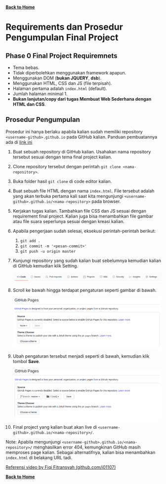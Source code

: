 [**Back to Home**](./../README.md)

# Requirements dan Prosedur Pengumpulan Final Project

## Phase 0 Final Project Requiremnets
- Tema bebas.
- Tidak diperbolehkan menggunakan framework apapun.
- Menggunakan DOM (**bukan JQUERY**, **dsb**).
- Menggunakan HTML, CSS dan JS (file terpisah).
- Halaman pertama adalah `index.html` (default).
- Jumlah halaman minimal 1.
- **Bukan lanjutan/copy dari tugas Membuat Web Sederhana dengan HTML dan CSS**.

## Prosedur Pengumpulan

Prosedur ini hanya berlaku apabila kalian sudah memiliki repository `<username-github>.github.io` pada GitHub kalian. Panduan pembuatannya ada di [link ini](prosedur-pengumpulan-tugas-membuat-web-sederhana-dengan-html-dan-css.md)

1. Buat sebuah repository di GitHub kalian. Usahakan nama repository tersebut sesuai dengan tema final project kalian.
2. Clone repository tersebut dengan perintah `git clone <nama-repository>`.
3. Buka folder hasil `git clone` di code editor kalian.
4. Buat sebuah file HTML dengan nama `index.html`. File tersebut adalah yang akan terbuka pertama kali saat kita mengunjungi `<username-github>.github.io/<nama-repository>` pada browser.
5. Kerjakan tugas kalian. Tambahkan file CSS dan JS sesuai dengan requirement final project. Kalian juga bisa menambahkan file gambar atau file suara seperlunya sesuai dengan kreasi kalian.
6. Apabila pengerjaan sudah selesai, eksekusi perintah-perintah berikut:
   1. `git add .`
   2. `git commit -m '<pesan-commit>'`
   3. `git push -u origin master`
7. Kunjungi repository yang sudah kalian buat sebelumnya kemudian kalian di GitHub kemudian klik Setting.

   ![Repo Setting](./../assets/repo-setting.png)

8. Scroll ke bawah hingga terdapat pengaturan seperti gambar di bawah.

   ![GitHub Page 1](./../assets/github-page-1.png)

9. Ubah pengaturan tersebut menjadi seperti di bawah, kemudian klik tombol **Save**.

   ![GitHub Page 2](./../assets/github-page-2.png)

10. Final project yang kalian buat akan live di `<username-github>.github.io/<nama-repository>/`.

Note: Apabila mengunjungi `<username-github>.github.io/<nama-repository>/` menghasilkan error 404, kemungkinan GitHub masih memproses page kalian. Sebagai alternatifnya, kalian bisa menambahkan `index.html` di belakang URL tadi.

[Referensi video by Fiqi Fitransyah (github.com/i01107)](https://drive.google.com/file/d/1e5BS8BeEzkdXFpzOfghBQMdHBg3ZRXG4/view?usp=sharing)

[**Back to Home**](./../README.md)

